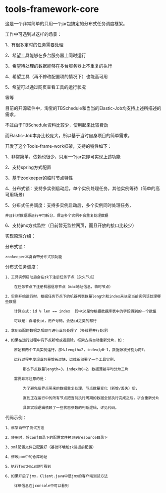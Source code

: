 # tools-framework-core
这是一个非常简单的只用一个jar包搞定的分布式任务调度框架。


工作中可遇到过这样的场景：

1、有很多定时的任务需要处理

2、希望工具能够在多台服务器上同时运行

3、希望待处理的数据能够在多台服务器上不重复的执行

4、希望工具（再不修改配置项的情况下）也能高可用

5、希望可以通过网页查看工具的运行状况

等等


目前的开源软件中，淘宝的TBSchedule和当当的Elastic-Job均支持上述所描述的需求，

不过由于TBSchedule资料比较少，使用起来比较费劲

而Elastic-Job本身比较庞大，所以基于当时自身项目的简单需求，

开发了这个Tools-frame-work框架，支持的特性如下：


1、非常简单，依赖也很少，只用一个jar包即可实现上述功能

2、支持spring方式配置

3、基于zookeeper的临时节点特性

4、分布式锁：支持多实例启动后，单个实例处理任务，其他实例等待（简单的高可用场景）

5、分布式任务调度：支持多实例启动后，多个实例同时处理任务，

	并且针对数据源进行平均拆分，保证多个实例不会重复处理数据
	
6、支持jmx方式监控（目前暂无监控网页，而且开放的接口比较少）




实现原理介绍：

分布式锁：

	zookeeper本身自带分布式锁功能
	
分布式任务调度：

	1、工具实例启动后会在zk下注册任务节点（永久节点）
	
		在任务节点下注册机器信息节点（mac地址信息，临时节点）
		
	2、实例开始运行时，根据任务节点下的机器列表数量length和index来决定当前实例该处理哪些数据
	
		计算方式：id % len == index  其中id是你根据数据库表中的字段得到的一个数值
		
		可以是：自增长id，用户号码，会话id之类的都行
		
	3、拿到匹配的数据之后即可进行业务处理了（多线程并行处理）
	
	4、如果在运行过程中有节点新增或者删除，框架支持自动重新分片，如：
	
		原始有两个工具实例运行，那么length=2，index为0~1，数据源被分割为两片
		
		运行过程中发现业务量增长过快，运维新部署了一个工具实例，
		
			那么节点数量length=3，index为0~2，数据源被平均分为三片
			
		需要非常注意的是：
		
			为了避免临界点带来的数据重复处理，节点数量变化（新增/丢失）后，
			
			直到正在运行中的所有节点把当前执行周期的数据全部执行完成之后，才会重新分片
			
			具体实现逻辑依赖了一些状态参数的判断逻辑，详见代码。
			
			

			
代码示例：

	1、框架自带了测试方法
	
	2、使用时，将conf目录下的配置文件拷贝到resource目录下
	
	3、xml配置文件已配置好（基础环境如zk请提前配置）
	
	4、修改pom中的仓库地址
	
	5、执行TestMain即可看到
	
	6、如果开启了jmx，Client.java中是jmx的客户端测试方法
	
		详细信息在jconsole中可以看到
		
